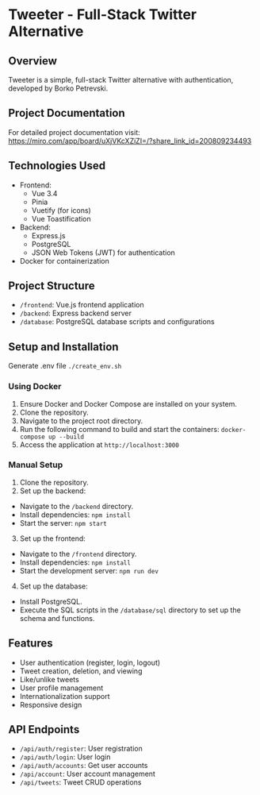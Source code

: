 # Tweeter - Full-Stack Twitter Alternative

## Overview
Tweeter is a simple, full-stack Twitter alternative with authentication, developed by Borko Petrevski.

## Project Documentation
For detailed project documentation visit:
https://miro.com/app/board/uXjVKcXZiZI=/?share_link_id=200809234493

## Technologies Used
- Frontend:
  - Vue 3.4
  - Pinia
  - Vuetify (for icons)
  - Vue Toastification
- Backend:
  - Express.js
  - PostgreSQL
  - JSON Web Tokens (JWT) for authentication
- Docker for containerization

## Project Structure
- `/frontend`: Vue.js frontend application
- `/backend`: Express backend server
- `/database`: PostgreSQL database scripts and configurations

## Setup and Installation

Generate .env file
```./create_env.sh```

### Using Docker
1. Ensure Docker and Docker Compose are installed on your system.
2. Clone the repository.
3. Navigate to the project root directory.
4. Run the following command to build and start the containers:
`docker-compose up --build`
5. Access the application at `http://localhost:3000`

### Manual Setup
1. Clone the repository.
2. Set up the backend:
- Navigate to the `/backend` directory.
- Install dependencies: `npm install`
- Start the server: `npm start`
3. Set up the frontend:
- Navigate to the `/frontend` directory.
- Install dependencies: `npm install`
- Start the development server: `npm run dev`
4. Set up the database:
- Install PostgreSQL.
- Execute the SQL scripts in the `/database/sql` directory to set up the schema and functions.

## Features
- User authentication (register, login, logout)
- Tweet creation, deletion, and viewing
- Like/unlike tweets
- User profile management
- Internationalization support
- Responsive design

## API Endpoints
- `/api/auth/register`: User registration
- `/api/auth/login`: User login
- `/api/auth/accounts`: Get user accounts
- `/api/account`: User account management
- `/api/tweets`: Tweet CRUD operations